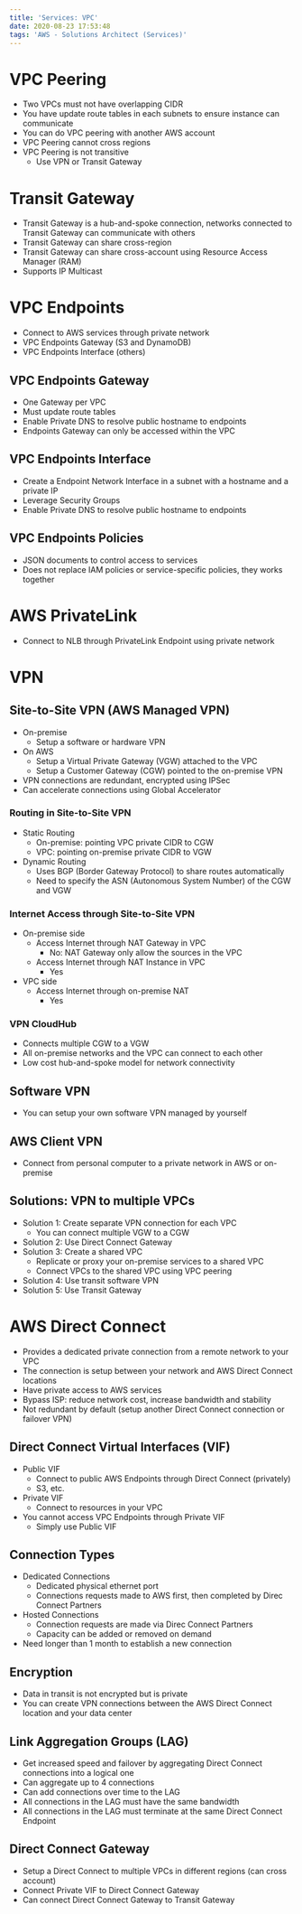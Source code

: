 ```yaml
---
title: 'Services: VPC'
date: 2020-08-23 17:53:48
tags: 'AWS - Solutions Architect (Services)'
---
```


# VPC Peering

- Two VPCs must not have overlapping CIDR
- You have update route tables in each subnets to ensure instance can communicate
- You can do VPC peering with another AWS account
- VPC Peering cannot cross regions
- VPC Peering is not transitive
  - Use VPN or Transit Gateway

# Transit Gateway

- Transit Gateway is a hub-and-spoke connection, networks connected to Transit Gateway can communicate with others
- Transit Gateway can share cross-region
- Transit Gateway can share cross-account using Resource Access Manager (RAM)
- Supports IP Multicast

# VPC Endpoints

- Connect to AWS services through private network
- VPC Endpoints Gateway (S3 and DynamoDB)
- VPC Endpoints Interface (others)

## VPC Endpoints Gateway

- One Gateway per VPC
- Must update route tables
- Enable Private DNS to resolve public hostname to endpoints
- Endpoints Gateway can only be accessed within the VPC

## VPC Endpoints Interface

- Create a Endpoint Network Interface in a subnet with a hostname and a private IP
- Leverage Security Groups
- Enable Private DNS to resolve public hostname to endpoints

## VPC Endpoints Policies

- JSON documents to control access to services
- Does not replace IAM policies or service-specific policies, they works together

# AWS PrivateLink

- Connect to NLB through PrivateLink Endpoint using private network

# VPN

## Site-to-Site VPN (AWS Managed VPN)

- On-premise
  - Setup a software or hardware VPN
- On AWS
  - Setup a Virtual Private Gateway (VGW) attached to the VPC
  - Setup a Customer Gateway (CGW) pointed to the on-premise VPN
- VPN connections are redundant, encrypted using IPSec
- Can accelerate connections using Global Accelerator

### Routing in Site-to-Site VPN

- Static Routing
  - On-premise: pointing VPC private CIDR to CGW
  - VPC: pointing on-premise private CIDR to VGW
- Dynamic Routing
  - Uses BGP (Border Gateway Protocol) to share routes automatically
  - Need to specify the ASN (Autonomous System Number) of the CGW and VGW

### Internet Access through Site-to-Site VPN

- On-premise side
  - Access Internet through NAT Gateway in VPC
    - No: NAT Gateway only allow the sources in the VPC
  - Access Internet through NAT Instance in VPC
    - Yes
- VPC side
  - Access Internet through on-premise NAT
    - Yes

### VPN CloudHub

- Connects multiple CGW to a VGW
- All on-premise networks and the VPC can connect to each other
- Low cost hub-and-spoke model for network connectivity

## Software VPN

- You can setup your own software VPN managed by yourself

## AWS Client VPN

- Connect from personal computer to a private network in AWS or on-premise

## Solutions: VPN to multiple VPCs

- Solution 1: Create separate VPN connection for each VPC
  - You can connect multiple VGW to a CGW
- Solution 2: Use Direct Connect Gateway
- Solution 3: Create a shared VPC
  - Replicate or proxy your on-premise services to a shared VPC
  - Connect VPCs to the shared VPC using VPC peering
- Solution 4: Use transit software VPN
- Solution 5: Use Transit Gateway

# AWS Direct Connect

- Provides a dedicated private connection from a remote network to your VPC
- The connection is setup between your network and AWS Direct Connect locations
- Have private access to AWS services
- Bypass ISP: reduce network cost, increase bandwidth and stability
- Not redundant by default (setup another Direct Connect connection or failover VPN)

## Direct Connect Virtual Interfaces (VIF)

- Public VIF
  - Connect to public AWS Endpoints through Direct Connect (privately)
  - S3, etc.
- Private VIF
  - Connect to resources in your VPC
- You cannot access VPC Endpoints through Private VIF
  - Simply use Public VIF

## Connection Types

- Dedicated Connections
  - Dedicated physical ethernet port
  - Connections requests made to AWS first, then completed by Direc Connect Partners
- Hosted Connections
  - Connection requests are made via Direc Connect Partners
  - Capacity can be added or removed on demand
- Need longer than 1 month to establish a new connection

## Encryption

- Data in transit is not encrypted but is private
- You can create VPN connections between the AWS Direct Connect location and your data center

## Link Aggregation Groups (LAG)

- Get increased speed and failover by aggregating Direct Connect connections into a logical one
- Can aggregate up to 4 connections
- Can add connections over time to the LAG
- All connections in the LAG must have the same bandwidth
- All connections in the LAG must terminate at the same Direct Connect Endpoint

## Direct Connect Gateway

- Setup a Direct Connect to multiple VPCs in different regions (can cross account)
- Connect Private VIF to Direct Connect Gateway
- Can connect Direct Connect Gateway to Transit Gateway
